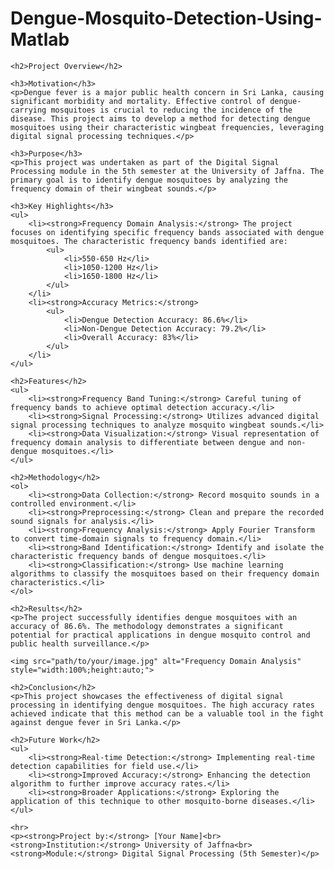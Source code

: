 <!DOCTYPE html>
<html lang="en">
<head>
    <meta charset="UTF-8">
    <meta name="viewport" content="width=device-width, initial-scale=1.0">
    <title>Dengue-Mosquito-Detection-Using-Matlab</title>
</head>
<body>
    <h1>Dengue-Mosquito-Detection-Using-Matlab</h1>

    <h2>Project Overview</h2>

    <h3>Motivation</h3>
    <p>Dengue fever is a major public health concern in Sri Lanka, causing significant morbidity and mortality. Effective control of dengue-carrying mosquitoes is crucial to reducing the incidence of the disease. This project aims to develop a method for detecting dengue mosquitoes using their characteristic wingbeat frequencies, leveraging digital signal processing techniques.</p>

    <h3>Purpose</h3>
    <p>This project was undertaken as part of the Digital Signal Processing module in the 5th semester at the University of Jaffna. The primary goal is to identify dengue mosquitoes by analyzing the frequency domain of their wingbeat sounds.</p>

    <h3>Key Highlights</h3>
    <ul>
        <li><strong>Frequency Domain Analysis:</strong> The project focuses on identifying specific frequency bands associated with dengue mosquitoes. The characteristic frequency bands identified are:
            <ul>
                <li>550-650 Hz</li>
                <li>1050-1200 Hz</li>
                <li>1650-1800 Hz</li>
            </ul>
        </li>
        <li><strong>Accuracy Metrics:</strong>
            <ul>
                <li>Dengue Detection Accuracy: 86.6%</li>
                <li>Non-Dengue Detection Accuracy: 79.2%</li>
                <li>Overall Accuracy: 83%</li>
            </ul>
        </li>
    </ul>

    <h2>Features</h2>
    <ul>
        <li><strong>Frequency Band Tuning:</strong> Careful tuning of frequency bands to achieve optimal detection accuracy.</li>
        <li><strong>Signal Processing:</strong> Utilizes advanced digital signal processing techniques to analyze mosquito wingbeat sounds.</li>
        <li><strong>Data Visualization:</strong> Visual representation of frequency domain analysis to differentiate between dengue and non-dengue mosquitoes.</li>
    </ul>

    <h2>Methodology</h2>
    <ol>
        <li><strong>Data Collection:</strong> Record mosquito sounds in a controlled environment.</li>
        <li><strong>Preprocessing:</strong> Clean and prepare the recorded sound signals for analysis.</li>
        <li><strong>Frequency Analysis:</strong> Apply Fourier Transform to convert time-domain signals to frequency domain.</li>
        <li><strong>Band Identification:</strong> Identify and isolate the characteristic frequency bands of dengue mosquitoes.</li>
        <li><strong>Classification:</strong> Use machine learning algorithms to classify the mosquitoes based on their frequency domain characteristics.</li>
    </ol>

    <h2>Results</h2>
    <p>The project successfully identifies dengue mosquitoes with an accuracy of 86.6%. The methodology demonstrates a significant potential for practical applications in dengue mosquito control and public health surveillance.</p>

    <img src="path/to/your/image.jpg" alt="Frequency Domain Analysis" style="width:100%;height:auto;">

    <h2>Conclusion</h2>
    <p>This project showcases the effectiveness of digital signal processing in identifying dengue mosquitoes. The high accuracy rates achieved indicate that this method can be a valuable tool in the fight against dengue fever in Sri Lanka.</p>

    <h2>Future Work</h2>
    <ul>
        <li><strong>Real-time Detection:</strong> Implementing real-time detection capabilities for field use.</li>
        <li><strong>Improved Accuracy:</strong> Enhancing the detection algorithm to further improve accuracy rates.</li>
        <li><strong>Broader Applications:</strong> Exploring the application of this technique to other mosquito-borne diseases.</li>
    </ul>

    <hr>
    <p><strong>Project by:</strong> [Your Name]<br>
    <strong>Institution:</strong> University of Jaffna<br>
    <strong>Module:</strong> Digital Signal Processing (5th Semester)</p>
</body>
</html>

